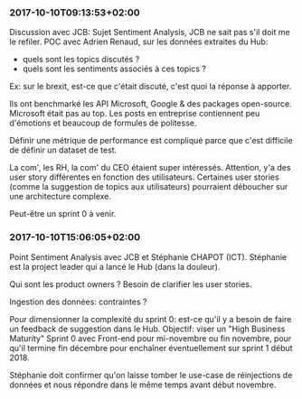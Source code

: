 
### 2017-10-10T09:13:53+02:00

Discussion avec JCB: Sujet Sentiment Analysis, JCB ne sait pas s'il doit me le refiler. POC avec Adrien Renaud, sur les données extraites du Hub:

- quels sont les topics discutés ?
- quels sont les sentiments associés à ces topics ?

Ex: sur le brexit, est-ce que c'était discuté, c'est quoi la réponse à apporter.

Ils ont benchmarké les API Microsoft, Google & des packages open-source. Microsoft était pas au top. Les posts en entreprise contiennent peu d'émotions et beaucoup de formules de politesse.

Définir une métrique de performance est compliqué parce que c'est difficile de définir un dataset de test.

La com', les RH, la com' du CEO étaient super intéressés. Attention, y'a des user story différentes en fonction des utilisateurs. Certaines user stories (comme la suggestion de topics aux utilisateurs) pourraient déboucher sur une architecture complexe.

Peut-être un sprint 0 à venir.

### 2017-10-10T15:06:05+02:00

Point Sentiment Analysis avec JCB et Stéphanie CHAPOT (ICT). Stéphanie est la project leader qui a lancé le Hub (dans la douleur).

Qui sont les product owners ? Besoin de clarifier les user stories.

Ingestion des données: contraintes ?

Pour dimensionner la complexité du sprint 0: est-ce qu'il y a besoin de faire un feedback de suggestion dans le Hub. Objectif: viser un "High Business Maturity" Sprint 0 avec Front-end pour mi-novembre ou fin novembre, pour qu'il termine fin décembre pour enchaîner éventuellement sur sprint 1 début 2018.

Stéphanie doit confirmer qu'on laisse tomber le use-case de réinjections de données et nous répondre dans le même temps avant début novembre.
